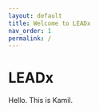 ```yaml
---
layout: default
title: Welcome to LEADx
nav_order: 1
permalink: /
---
```


# LEADx
Hello. This is Kamil.
